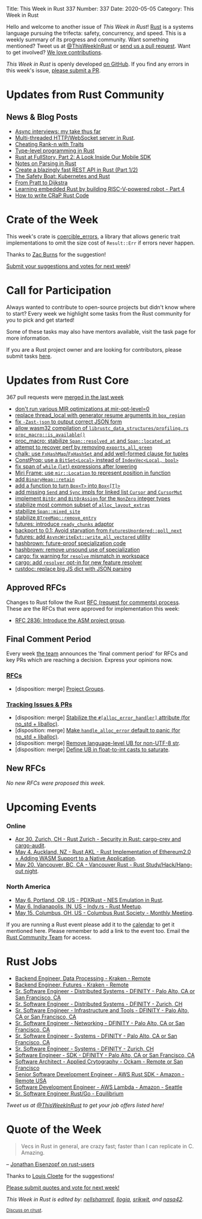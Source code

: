 Title: This Week in Rust 337
Number: 337
Date: 2020-05-05
Category: This Week in Rust

Hello and welcome to another issue of *This Week in Rust*!
[Rust](http://rust-lang.org) is a systems language pursuing the trifecta: safety, concurrency, and speed.
This is a weekly summary of its progress and community.
Want something mentioned? Tweet us at [@ThisWeekInRust](https://twitter.com/ThisWeekInRust) or [send us a pull request](https://github.com/cmr/this-week-in-rust).
Want to get involved? [We love contributions](https://github.com/rust-lang/rust/blob/master/CONTRIBUTING.md).

*This Week in Rust* is openly developed [on GitHub](https://github.com/cmr/this-week-in-rust).
If you find any errors in this week's issue, [please submit a PR](https://github.com/cmr/this-week-in-rust/pulls).

# Updates from Rust Community

## News & Blog Posts

* [Async interviews: my take thus far](https://smallcultfollowing.com/babysteps/blog/2020/04/30/async-interviews-my-take-thus-far/)
* [Multi-threaded HTTP/WebSocket server in Rust](https://sergey-melnychuk.github.io/2020/04/27/multi-threaded-http-websocket-server-in-rust/).
* [Cheating Rank-n with Traits](https://leshow.github.io/post/cheat_rank_n/)
* [Type-level programming in Rust](http://willcrichton.net/notes/type-level-programming/)
* [Rust at FullStory, Part 2: A Look Inside Our Mobile SDK](https://bionic.fullstory.com/rust-at-fullstory-part-2/)
* [Notes on Parsing in Rust](https://blog.wesleyac.com/posts/rust-parsing)
* [Create a blazingly fast REST API in Rust (Part 1/2)](https://docs.qovery.com/guides/tutorial/create-a-blazingly-fast-api-in-rust-part-1/)
* [The Safety Boat: Kubernetes and Rust](https://msrc-blog.microsoft.com/2020/04/29/the-safety-boat-kubernetes-and-rust/)
* [From Pratt to Dijkstra](https://matklad.github.io//2020/04/15/from-pratt-to-dijkstra.html)
* [Learning embedded Rust by building RISC-V-powered robot - Part 4](https://matklad.github.io//2020/04/15/from-pratt-to-dijkstra.html)
* [How to write CRaP Rust Code](https://blog.logrocket.com/how-to-write-crap-rust-code/)

# Crate of the Week

This week's crate is [coercible_errors](https://crates.io/crates/coercible_errors), a library that allows generic trait implementations to omit the size cost of `Result::Err` if errors never happen.

Thanks to [Zac Burns](https://users.rust-lang.org/t/crate-of-the-week/2704/763) for the suggestion!

[Submit your suggestions and votes for next week][submit_crate]!

[submit_crate]: https://users.rust-lang.org/t/crate-of-the-week/2704

# Call for Participation

Always wanted to contribute to open-source projects but didn't know where to start?
Every week we highlight some tasks from the Rust community for you to pick and get started!

Some of these tasks may also have mentors available, visit the task page for more information.

If you are a Rust project owner and are looking for contributors, please submit tasks [here][guidelines].

[guidelines]: https://users.rust-lang.org/t/twir-call-for-participation/4821

# Updates from Rust Core

367 pull requests were [merged in the last week][merged]

[merged]: https://github.com/search?q=is%3Apr+org%3Arust-lang+is%3Amerged+merged%3A2020-04-20..2020-04-27

* [don't run various MIR optimizations at mir-opt-level=0](https://github.com/rust-lang/rust/pull/70073)
* [replace thread_local with generator resume arguments in `box_region`](https://github.com/rust-lang/rust/pull/71554)
* [fix `-Zast-json` to output correct JSON form](https://github.com/rust-lang/rust/pull/71284)
* [allow wasm32 compilation of `librustc_data_structures/profiling.rs`](https://github.com/rust-lang/rust/pull/71369)
* [`proc_macro::is_available()`](https://github.com/rust-lang/rust/pull/71400)
* [proc_macro: stabilize `Span::resolved_at` and `Span::located_at`](https://github.com/rust-lang/rust/pull/69041)
* [attempt to recover perf by removing `exports_all_green`](https://github.com/rust-lang/rust/pull/71267)
* [chalk: use `FxHashMap`/`FxHashSet` and add well-formed clause for tuples](https://github.com/rust-lang/chalk/pull/411)
* [ConstProp: use a `BitSet<Local>` instead of `IndexVec<Local, bool>`](https://github.com/rust-lang/rust/pull/71312)
* [fix span of `while` (`let`) expressions after lowering](https://github.com/rust-lang/rust/pull/71494)
* [Miri Frame: use `mir::Location` to represent position in function](https://github.com/rust-lang/rust/pull/71475)
* [add `BinaryHeap::retain`](https://github.com/rust-lang/rust/pull/71485)
* [add a function to turn `Box<T>` into `Box<[T]>`](https://github.com/rust-lang/rust/pull/71421)
* [add missing `Send` and `Sync` impls for linked list `Cursor` and `CursorMut`](https://github.com/rust-lang/rust/pull/71548)
* [implement `BitOr` and `BitOrAssign` for the `NonZero` integer types](https://github.com/rust-lang/rust/pull/69813)
* [stabilize most common subset of `alloc_layout_extras`](https://github.com/rust-lang/rust/pull/69362)
* [stabilize `Span::mixed_site`](https://github.com/rust-lang/rust/pull/68716)
* [stabilize `BTreeMap::remove_entry`](https://github.com/rust-lang/rust/pull/70712)
* [futures: introduce `ready_chunks` adaptor](https://github.com/rust-lang/futures-rs/pull/2123)
* [backport to 0.1: Avoid starvation from `FuturesUnordered::poll_next`](https://github.com/rust-lang/futures-rs/pull/2122)
* [futures: add `AsyncWriteExt::write_all_vectored` utility](https://github.com/rust-lang/futures-rs/pull/1741)
* [hashbrown: future-proof specialization code](https://github.com/rust-lang/hashbrown/pull/147)
* [hashbrown: remove unsound use of specialization](https://github.com/rust-lang/hashbrown/pull/154)
* [cargo: fix warning for `resolve` mismatch in workspace](https://github.com/rust-lang/cargo/pull/8169)
* [cargo: add `resolver` opt-in for new feature resolver](https://github.com/rust-lang/cargo/pull/8129)
* [rustdoc: replace big JS dict with JSON parsing](https://github.com/rust-lang/rust/pull/71250)

## Approved RFCs

Changes to Rust follow the Rust [RFC (request for comments) process](https://github.com/rust-lang/rfcs#rust-rfcs). These
are the RFCs that were approved for implementation this week:

* [RFC 2836: Introduce the ASM project group](https://github.com/rust-lang/rfcs/pull/2836).

## Final Comment Period

Every week [the team](https://www.rust-lang.org/team.html) announces the
'final comment period' for RFCs and key PRs which are reaching a
decision. Express your opinions now.

### [RFCs](https://github.com/rust-lang/rfcs/labels/final-comment-period)

* [disposition: merge] [Project Groups](https://github.com/rust-lang/rfcs/pull/2856).

### [Tracking Issues & PRs](https://github.com/rust-lang/rust/labels/final-comment-period)

* [disposition: merge] [Stabilize the `#[alloc_error_handler]` attribute (for no_std + liballoc)](https://github.com/rust-lang/rust/issues/66740).
* [disposition: merge] [Make `handle_alloc_error` default to panic (for no_std + liballoc)](https://github.com/rust-lang/rust/issues/66741).
* [disposition: merge] [Remove language-level UB for non-UTF-8 str](https://github.com/rust-lang/rust/issues/71033).
* [disposition: merge] [Define UB in float-to-int casts to saturate](https://github.com/rust-lang/rust/pull/71269).

## New RFCs

*No new RFCs were proposed this week.*

# Upcoming Events

### Online

* [Apr 30. Zurich, CH - Rust Zurich - Security in Rust: cargo-crev and cargo-audit](https://www.meetup.com/Rust-Zurich/events/270169298/).
* [May  4. Auckland, NZ - Rust AKL - Rust Implementation of Ethereum2.0 + Adding WASM Support to a Native Application](https://www.meetup.com/rust-akl/events/266876545/).
* [May 20. Vancouver, BC, CA - Vancouver Rust - Rust Study/Hack/Hang-out night](https://www.meetup.com/Vancouver-Rust/events/qnrgnrybchbbc/).

### North America

* [May  6. Portland, OR, US - PDXRust - NES Emulation in Rust](https://www.meetup.com/PDXRust/events/269165311/).
* [May  6. Indianapolis, IN, US - Indy.rs - Rust Meetup](https://www.meetup.com/indyrs/events/dtqwprybchbjb/).
* [May 15. Columbus, OH, US - Columbus Rust Society - Monthly Meeting](https://www.meetup.com/columbus-rs/events/dpkhgrybchbsb/).

If you are running a Rust event please add it to the [calendar] to get
it mentioned here. Please remember to add a link to the event too.
Email the [Rust Community Team][community] for access.

[calendar]: https://www.google.com/calendar/embed?src=apd9vmbc22egenmtu5l6c5jbfc%40group.calendar.google.com
[community]: mailto:community-team@rust-lang.org

# Rust Jobs
* [Backend Engineer, Data Processing - Kraken - Remote](https://jobs.lever.co/kraken/246f7fd2-000a-4f61-8f53-b1cc783d51cb)
* [Backend Engineer, Futures - Kraken - Remote](https://jobs.lever.co/kraken/fe1e07f4-6d7c-4f65-9a8f-27cf3b3fd2b1)
* [Sr. Software Engineer - Distributed Systems - DFINITY - Palo Alto, CA or San Francisco, CA](https://boards.greenhouse.io/dfinity/jobs/4408999002)
* [Sr. Software Engineer - Distributed Systems - DFINITY - Zurich, CH](https://boards.greenhouse.io/dfinity/jobs/4409033002)
* [Sr. Software Engineer - Infrastructure and Tools - DFINITY - Palo Alto, CA or San Francisco, CA](https://boards.greenhouse.io/dfinity/jobs/4473085002)
* [Sr. Software Engineer - Networking - DFINITY - Palo Alto, CA or San Francisco, CA](https://boards.greenhouse.io/dfinity/jobs/4408980002)
* [Sr. Software Engineer - Systems - DFINITY - Palo Alto, CA or San Francisco, CA](https://boards.greenhouse.io/dfinity/jobs/4408974002)
* [Sr. Software Engineer - Systems - DFINITY - Zurich, CH](https://boards.greenhouse.io/dfinity/jobs/4408981002)
* [Software Engineer - SDK - DFINITY - Palo Alto, CA or San Francisco, CA](https://boards.greenhouse.io/dfinity/jobs/4286745002)
* [Software Architect - Applied Crytography - Ockam - Remote or San Francisco](https://www.ockam.io/team/Software-Architect-Applied-Cryptography-in-Rust/61e07e82-0589-51de-b250-42dbceb31c3c)
* [Senior Software Development Engineer - AWS Rust SDK - Amazon - Remote USA](https://www.amazon.jobs/en/jobs/1124901/senior-software-development-engineer-aws-rust-sdk)
* [Software Development Engineer - AWS Lambda - Amazon - Seattle](https://amazon.jobs/en/jobs/1104420/software-development-engineer-aws-lambda)
* [Sr. Software Engineer Rust/Go - Equilibrium](https://www.notion.so/Hiring-Senior-Software-Engineer-Rust-Go-e6c94ccc261f426c80a483c7fc642412)

*Tweet us at [@ThisWeekInRust](https://twitter.com/ThisWeekInRust) to get your job offers listed here!*

# Quote of the Week

> Vecs in Rust in general, are crazy fast; faster than I can replicate in C. Amazing.

– [Jonathan Eisenzopf on rust-users](https://users.rust-lang.org/t/very-fast-initialization-of-a-vec-of-vecs/41301/17)

Thanks to [Louis Cloete](https://users.rust-lang.org/t/twir-quote-of-the-week/328/857) for the suggestions!

[Please submit quotes and vote for next week!](https://users.rust-lang.org/t/twir-quote-of-the-week/328)

*This Week in Rust is edited by: [nellshamrell](https://github.com/nellshamrell), [llogiq](https://github.com/llogiq), [srikwit](https://github.com/srikwit), and [nasa42](https://github.com/nasa42).*

<small>[Discuss on r/rust]().</small>
